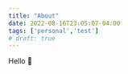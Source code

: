 ```yaml
---
title: "About"
date: 2022-08-16T23:05:07-04:00
tags: ['personal','test']
# draft: true
---
```


Hello 👋